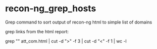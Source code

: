 # recon-ng_grep_hosts
Grep command to sort output of recon-ng html to simple list of domains

grep links from the html report:

grep "<td>" att_com.html | cut -d ">" -f 3 | cut -d "<" -f 1 | wc -l

